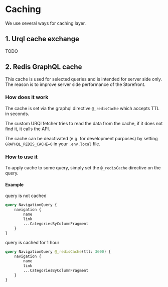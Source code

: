 # Caching

We use several ways for caching layer.

## 1. Urql cache exchange

TODO

## 2. Redis GraphQL cache

This cache is used for selected queries and is intended for server side only. The reason is to improve server side performance of the Storefront.

### How does it work

The cache is set via the graphql directive `@_redisCache` which accepts TTL in seconds.

The custom URQl fetcher tries to read the data from the cache, if it does not find it, it calls the API.

The cache can be deactivated (e.g. for development purposes) by setting `GRAPHQL_REDIS_CACHE=0` in your `.env.local` file.

### How to use it

To apply cache to some query, simply set the `@_redisCache` directive on the query.

#### Example

query is not cached

```graphql
query NavigationQuery {
    navigation {
        name
        link
        ...CategoriesByColumnFragment
    }
}
```

query is cached for 1 hour

```graphql
query NavigationQuery @_redisCache(ttl: 3600) {
    navigation {
        name
        link
        ...CategoriesByColumnFragment
    }
}
```
